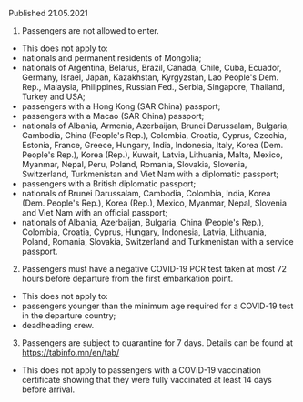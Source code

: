 Published 21.05.2021
1. Passengers are not allowed to enter.
- This does not apply to:
- nationals and permanent residents of Mongolia;
- nationals of Argentina, Belarus, Brazil, Canada, Chile, Cuba, Ecuador, Germany, Israel, Japan, Kazakhstan, Kyrgyzstan, Lao People's Dem. Rep., Malaysia, Philippines, Russian Fed., Serbia, Singapore, Thailand, Turkey and USA;
- passengers with a Hong Kong (SAR China) passport;
- passengers with a Macao (SAR China) passport;
- nationals of Albania, Armenia, Azerbaijan, Brunei Darussalam, Bulgaria, Cambodia, China (People's Rep.), Colombia, Croatia, Cyprus, Czechia, Estonia, France, Greece, Hungary, India, Indonesia, Italy, Korea (Dem. People's Rep.), Korea (Rep.), Kuwait, Latvia, Lithuania, Malta, Mexico, Myanmar, Nepal, Peru, Poland, Romania, Slovakia, Slovenia, Switzerland, Turkmenistan and Viet Nam with a diplomatic passport;
- passengers with a British diplomatic passport;
- nationals of Brunei Darussalam, Cambodia, Colombia, India, Korea (Dem. People's Rep.), Korea (Rep.), Mexico, Myanmar, Nepal, Slovenia and Viet Nam with an official passport;
- nationals of Albania, Azerbaijan, Bulgaria, China (People's Rep.), Colombia, Croatia, Cyprus, Hungary, Indonesia, Latvia, Lithuania, Poland, Romania, Slovakia, Switzerland and Turkmenistan with a service passport.
2. Passengers must have a negative COVID-19 PCR test taken at most 72 hours before departure from the first embarkation point. 
- This does not apply to:
- passengers younger than the minimum age required for a COVID-19 test in the departure country;
- deadheading crew.
3. Passengers are subject to quarantine for 7 days. Details can be found at <a href="https://tabinfo.mn/en/tab/">https://tabinfo.mn/en/tab/</a> 
- This does not apply to passengers with a COVID-19 vaccination certificate showing that they were fully vaccinated at least 14 days before arrival.

